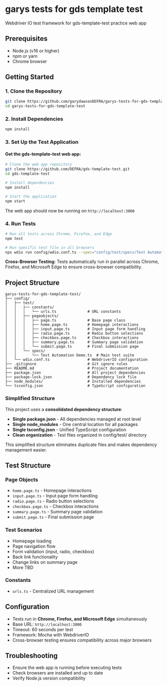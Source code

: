 # garys tests for gds template test
Webdriver IO test framework for gds-template-test practice web app

## Prerequisites
- Node.js (v16 or higher)
- npm or yarn
- Chrome browser

## Getting Started

### 1. Clone the Repository
```bash
git clone https://github.com/garydawsonDEFRA/garys-tests-for-gds-template-test.git
cd garys-tests-for-gds-template-test
```

### 2. Install Dependencies
```bash
npm install
```

### 3. Set Up the Test Application

#### Get the gds-template-test web app:
```bash
# Clone the web app repository
git clone https://github.com/DEFRA/gds-template-test.git
cd gds-template-test

# Install dependencies
npm install

# Start the application
npm start
```

The web app should now be running on `http://localhost:3000`

### 4. Run Tests
```bash
# Run all tests across Chrome, Firefox, and Edge
npm test

# Run specific test file in all browsers
npx wdio run config/wdio.conf.ts --spec="config/test/specs/Test Automation Demo.ts"
```

**Cross-Browser Testing:** Tests automatically run in parallel across Chrome, Firefox, and Microsoft Edge to ensure cross-browser compatibility.

## Project Structure

```
garys-tests-for-gds-template-test/
├── config/
│   ├── test/
│   │   ├── constants/
│   │   │   └── urls.ts              # URL constants
│   │   ├── pageobjects/
│   │   │   ├── page.ts              # Base page class
│   │   │   ├── home.page.ts         # Homepage interactions
│   │   │   ├── input.page.ts        # Input page form handling
│   │   │   ├── radio.page.ts        # Radio button selections
│   │   │   ├── checkbox.page.ts     # Checkbox interactions
│   │   │   ├── summary.page.ts      # Summary page validation
│   │   │   └── submit.page.ts       # Final submission page
│   │   └── specs/
│   │       └── Test Automation Demo.ts  # Main test suite
│   └── wdio.conf.ts                 # WebdriverIO configuration
├── .gitignore                       # Git ignore rules
├── README.md                        # Project documentation
├── package.json                     # All project dependencies
├── package-lock.json                # Dependency lock file
├── node_modules/                    # Installed dependencies
└── tsconfig.json                    # TypeScript configuration
```

### Simplified Structure
This project uses a **consolidated dependency structure**:
- **Single package.json** - All dependencies managed at root level
- **Single node_modules** - One central location for all packages  
- **Single tsconfig.json** - Unified TypeScript configuration
- **Clean organization** - Test files organized in config/test/ directory

This simplified structure eliminates duplicate files and makes dependency management easier.

## Test Structure

### Page Objects
- `home.page.ts` - Homepage interactions
- `input.page.ts` - Input page form handling
- `radio.page.ts` - Radio button selections
- `checkbox.page.ts` - Checkbox interactions
- `summary.page.ts` - Summary page validation
- `submit.page.ts` - Final submission page

### Test Scenarios
- Homepage loading
- Page navigation flow
- Form validation (input, radio, checkbox)
- Back link functionality
- Change links on summary page
- More TBD

### Constants
- `urls.ts` - Centralized URL management

## Configuration
- Tests run in **Chrome, Firefox, and Microsoft Edge** simultaneously
- Base URL: `http://localhost:3000`
- Timeout: 60 seconds per test
- Framework: Mocha with WebdriverIO
- Cross-browser testing ensures compatibility across major browsers

## Troubleshooting
- Ensure the web app is running before executing tests
- Check browsers are installed and up to date
- Verify Node.js version compatibility
